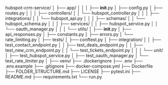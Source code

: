 hubspot-crm-service/
│
├── app/
│   │
│   ├── __init__.py
│   ├── config.py
│   ├── routes.py
│   │
│   ├── controllers/
│   │   └── hubspot_controller.py
│   │
│   ├── integrations/
│   │   └── hubspot_api.py
│   │
│   ├── schemas/
│   │   └── hubspot_schema.py
│   │
│   ├── services/
│   │   ├── hubspot_service.py
│   │   └── oauth_manager.py
│   │
│   └── utils/
│       ├── __init__.py
│       ├── api_responses.py
│       ├── constants.py
│       ├── errors.py
│       └── rate_limiting.py
│
├── tests/
│   ├── conftest.py
│   ├── integration/
│   │   ├── test_contact_endpoint.py
│   │   ├── test_deals_endpoint.py
│   │   ├── test_new_crm_endpoint.py
│   │   └── test_tickets_endpoint.py
│   │
│   └── unit/
│       ├── test_hubspot_service.py
│       ├── test_oauth_manager.py
│       └── test_rate_limiter.py
│
├── venv/
├── .dockerignore
├── .env
├── .env.example
├── .gitignore
├── docker-compose.yml
├── Dockerfile
├── FOLDER_STRUCTURE.md
├── LICENSE
├── pytest.ini
├── README.md
├── requirements.txt
└── run.py
